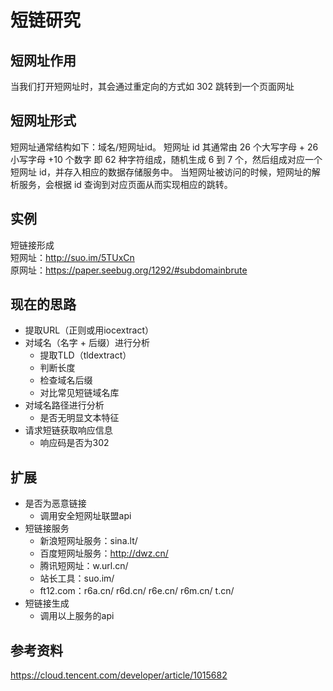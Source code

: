 # 短链研究

## 短网址作用
当我们打开短网址时，其会通过重定向的方式如 302 跳转到一个页面网址

## 短网址形式
短网址通常结构如下：域名/短网址id。
短网址 id 其通常由 26 个大写字母 + 26 小写字母 +10 个数字 即 62 种字符组成，随机生成 6 到 7 个，然后组成对应一个 短网址 id，并存入相应的数据存储服务中。
当短网址被访问的时候，短网址的解析服务，会根据 id 查询到对应页面从而实现相应的跳转。

## 实例
短链接形成  
短网址：http://suo.im/5TUxCn  
原网址：https://paper.seebug.org/1292/#subdomainbrute

## 现在的思路

- 提取URL（正则或用iocextract）
- 对域名（名字 + 后缀）进行分析
    - 提取TLD（tldextract）
    - 判断长度
    - 检查域名后缀
    - 对比常见短链域名库
- 对域名路径进行分析
    - 是否无明显文本特征
- 请求短链获取响应信息
    - 响应码是否为302

## 扩展
- 是否为恶意链接
    - 调用安全短网址联盟api
- 短链接服务
    - 新浪短网址服务：sina.lt/
    - 百度短网址服务：http://dwz.cn/
    - 腾讯短网址：w.url.cn/
    - 站长工具：suo.im/
    - ft12.com：r6a.cn/ r6d.cn/ r6e.cn/ r6m.cn/ t.cn/
- 短链接生成
    - 调用以上服务的api

## 参考资料
https://cloud.tencent.com/developer/article/1015682